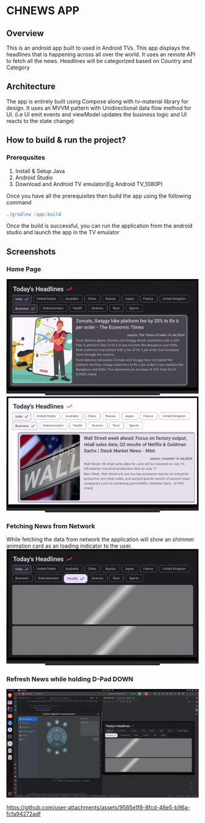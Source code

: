 # CHNEWS APP

## Overview

This is an android app built to used in Android TVs. This app displays the headlines
that is happening across all over the world. It uses an remote API to fetch all the news.
Headlines will be categorized based on Country and Category

## Architecture

The app is entirely built using Compose along with tv-material library for design. It uses an MVVM pattern
with Unidirectional data flow method for UI. (i.e UI emit events and viewModel updates the business logic and UI reacts to the state change)

## How to build & run the project?

### Prerequsites

1. Install & Setup Java
2. Android Studio
3. Download and Android TV emulator(Eg Android TV_1080P)

Once you have all the prerequisites then build the app using the following command

```gradle
./gradlew :app:build
```

Once the build is successful, you can run the application from the android studio and launch the app in the TV emulator

## Screenshots

### Home Page
<img src="screenshots/home_page.png">
<img src="screenshots/home_page_light_theme.png">

### Fetching News from Network
While fetching the data from network the application will show an shimmer animation card as an loading indicator to the user.
<img src="screenshots/fetching_news.png">

### Refresh News while holding D-Pad DOWN
<img src="screenshots/news_refresh.png">


https://github.com/user-attachments/assets/9565e1f8-8fcd-48e5-b96a-fcfa94272adf
